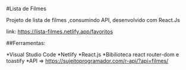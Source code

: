 #Lista de Filmes

Projeto de lista de filmes ,consumindo API, desenvolvido com React.Js

link: https://lista-filmes.netlify.app/favoritos

##Ferramentas:

*Visual Studio Code
*Netlify 
*React.js
*Bibilioteca react router-dom e toastify
*API => https://sujeitoprogramador.com/r-api/?api=filmes/

